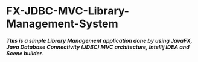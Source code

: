 # FX-JDBC-MVC-Library-Management-System

***This is a simple Library Management application done by using JavaFX, Java Database Connectivity (JDBC) MVC architecture,  Intellij IDEA  and Scene builder.***
